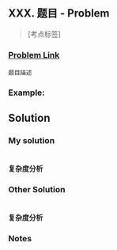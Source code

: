 ## XXX. 题目 - Problem

> [考点标签]

### [Problem Link]()
	题目描述

### Example:



## Solution
### My solution
```java

```
#### 复杂度分析

### Other Solution
```java

```
#### 复杂度分析



### Notes

